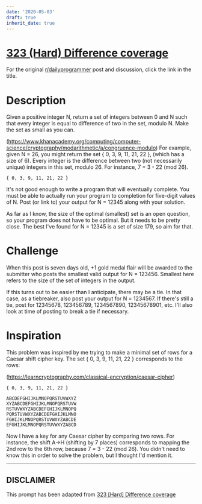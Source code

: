 ```yaml
---
date: '2020-05-03'
draft: true
inherit_date: true
---
```


# [323 (Hard) Difference coverage](https://www.reddit.com/r/dailyprogrammer/comments/6n8qb7/20170714_challenge_323_hard_difference_coverage/)

For the original [r/dailyprogrammer](https://www.reddit.com/r/dailyprogrammer/) post and discussion, click the link in the title.

# Description
Given a positive integer N, return a set of integers between 0 and N such that every integer is equal to difference of two in the set, modulo N. Make the set as small as you can.

(https://www.khanacademy.org/computing/computer-science/cryptography/modarithmetic/a/congruence-modulo)
For example, given N = 26, you might return the set { 0, 3, 9, 11, 21, 22 }, (which has a size of 6). Every integer is the difference between two (not necessarily unique) integers in this set, modulo 26. For instance, 7 = 3 - 22 (mod 26).


```
{ 0, 3, 9, 11, 21, 22 }
```
It's not good enough to write a program that will eventually complete. You must be able to actually run your program to completion for five-digit values of N. Post (or link to) your output for N = 12345 along with your solution.

As far as I know, the size of the optimal (smallest) set is an open question, so your program does not have to be optimal. But it needs to be pretty close. The best I've found for N = 12345 is a set of size 179, so aim for that.

# Challenge
When this post is seven days old, +1 gold medal flair will be awarded to the submitter who posts the smallest valid output for N = 123456. Smallest here refers to the size of the set of integers in the output.

If this turns out to be easier than I anticipate, there may be a tie. In that case, as a tiebreaker, also post your output for N = 1234567. If there's still a tie, post for 12345678, 123456789, 1234567890, 12345678901, etc. I'll also look at time of posting to break a tie if necessary.

# Inspiration
This problem was inspired by me trying to make a minimal set of rows for a Caesar shift cipher key. The set { 0, 3, 9, 11, 21, 22 } corresponds to the rows:

(https://learncryptography.com/classical-encryption/caesar-cipher)

```
{ 0, 3, 9, 11, 21, 22 }
```

```
ABCDEFGHIJKLMNOPQRSTUVWXYZ
XYZABCDEFGHIJKLMNOPQRSTUVW
RSTUVWXYZABCDEFGHIJKLMNOPQ
PQRSTUVWXYZABCDEFGHIJKLMNO
FGHIJKLMNOPQRSTUVWXYZABCDE
EFGHIJKLMNOPQRSTUVWXYZABCD
```
Now I have a key for any Caesar cipher by comparing two rows. For instance, the shift A->H (shifting by 7 places) corresponds to mapping the 2nd row to the 6th row, because 7 = 3 - 22 (mod 26). You didn't need to know this in order to solve the problem, but I thought I'd mention it.


----
## **DISCLAIMER**
This prompt has been adapted from [323 [Hard] Difference coverage](https://www.reddit.com/r/dailyprogrammer/comments/6n8qb7/20170714_challenge_323_hard_difference_coverage/
)
